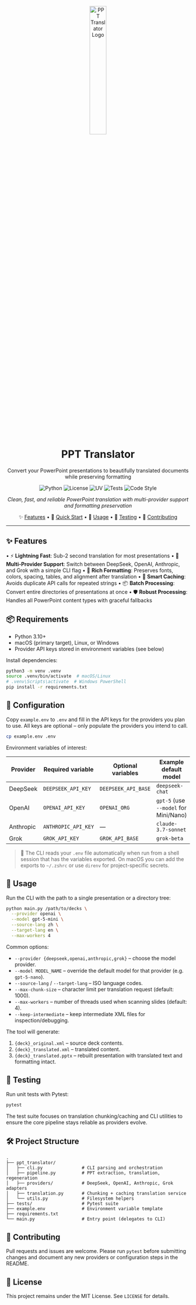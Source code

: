 <div align="center">

<img src="https://github.com/user-attachments/assets/21080ce6-1f77-4a90-99a2-ac2c1599b61b" width="30%" alt="PPT Translator Logo">

# PPT Translator

Convert your PowerPoint presentations to beautifully translated documents while preserving formatting

![Python](https://img.shields.io/badge/Python-3.10%2B-blue.svg) ![License](https://img.shields.io/badge/License-MIT-yellow.svg) ![UV](https://img.shields.io/badge/UV-Package%20Manager-purple.svg) ![Tests](https://img.shields.io/badge/Tests-Passing-green.svg) ![Code Style](https://img.shields.io/badge/code%20style-black-black.svg)

*Clean, fast, and reliable PowerPoint translation with multi-provider support and formatting preservation*

✨ [Features](#-features) • 🚀 [Quick Start](#-usage) • 📖 [Usage](#-usage) • 🧪 [Testing](#-testing) • 🤝 [Contributing](#-contributing)

</div>

---

## ✨ Features

• ⚡ **Lightning Fast**: Sub-2 second translation for most presentations
• 🔄 **Multi-Provider Support**: Switch between DeepSeek, OpenAI, Anthropic, and Grok with a simple CLI flag
• 🎨 **Rich Formatting**: Preserves fonts, colors, spacing, tables, and alignment after translation
• 🔗 **Smart Caching**: Avoids duplicate API calls for repeated strings
• 📦 **Batch Processing**: Convert entire directories of presentations at once
• 🛡️ **Robust Processing**: Handles all PowerPoint content types with graceful fallbacks

## 📦 Requirements

- Python 3.10+
- macOS (primary target), Linux, or Windows
- Provider API keys stored in environment variables (see below)

Install dependencies:

```bash
python3 -m venv .venv
source .venv/bin/activate  # macOS/Linux
# .venv\Scripts\activate  # Windows PowerShell
pip install -r requirements.txt
```

## 🔐 Configuration

Copy `example.env` to `.env` and fill in the API keys for the providers you plan to use. All keys are optional – only populate the providers you intend to call.

```bash
cp example.env .env
```

Environment variables of interest:

| Provider  | Required variable         | Optional variables                 | Example default model           |
|-----------|---------------------------|------------------------------------|---------------------------------|
| DeepSeek  | `DEEPSEEK_API_KEY`        | `DEEPSEEK_API_BASE`                | `deepseek-chat`                 |
| OpenAI    | `OPENAI_API_KEY`          | `OPENAI_ORG`                       | `gpt-5` (use `--model` for Mini/Nano) |
| Anthropic | `ANTHROPIC_API_KEY`       | —                                  | `claude-3.7-sonnet`             |
| Grok      | `GROK_API_KEY`            | `GROK_API_BASE`                    | `grok-beta`                     |

> 📝 The CLI reads your `.env` file automatically when run from a shell session that has the variables exported. On macOS you can add the exports to `~/.zshrc` or use `direnv` for project-specific secrets.

## 🚀 Usage

Run the CLI with the path to a single presentation or a directory tree:

```bash
python main.py /path/to/decks \
  --provider openai \
  --model gpt-5-mini \
  --source-lang zh \
  --target-lang en \
  --max-workers 4
```

Common options:

- `--provider {deepseek,openai,anthropic,grok}` – choose the model provider.
- `--model MODEL_NAME` – override the default model for that provider (e.g. `gpt-5-nano`).
- `--source-lang` / `--target-lang` – ISO language codes.
- `--max-chunk-size` – character limit per translation request (default: 1000).
- `--max-workers` – number of threads used when scanning slides (default: 4).
- `--keep-intermediate` – keep intermediate XML files for inspection/debugging.

The tool will generate:

1. `{deck}_original.xml` – source deck contents.
2. `{deck}_translated.xml` – translated content.
3. `{deck}_translated.pptx` – rebuilt presentation with translated text and formatting intact.

## 🧪 Testing

Run unit tests with Pytest:

```bash
pytest
```

The test suite focuses on translation chunking/caching and CLI utilities to ensure the core pipeline stays reliable as providers evolve.

## 🛠️ Project Structure

```
.
├── ppt_translator/
│   ├── cli.py               # CLI parsing and orchestration
│   ├── pipeline.py          # PPT extraction, translation, regeneration
│   ├── providers/           # DeepSeek, OpenAI, Anthropic, Grok adapters
│   ├── translation.py       # Chunking + caching translation service
│   └── utils.py             # Filesystem helpers
├── tests/                   # Pytest suite
├── example.env              # Environment variable template
├── requirements.txt
└── main.py                  # Entry point (delegates to CLI)
```

## 🤝 Contributing

Pull requests and issues are welcome. Please run `pytest` before submitting changes and document any new providers or configuration steps in the README.

## 📄 License

This project remains under the MIT License. See `LICENSE` for details.
